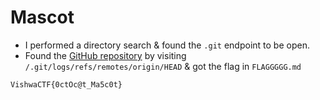 # Mascot
- I performed a directory search & found the `.git` endpoint to be open.
- Found the [GitHub repository](https://github.com/kaustubhbhule/lemons-popsicles) by visiting `/.git/logs/refs/remotes/origin/HEAD` & got the flag in `FLAGGGGG.md`
```
VishwaCTF{0ctOc@t_Ma5c0t}
```